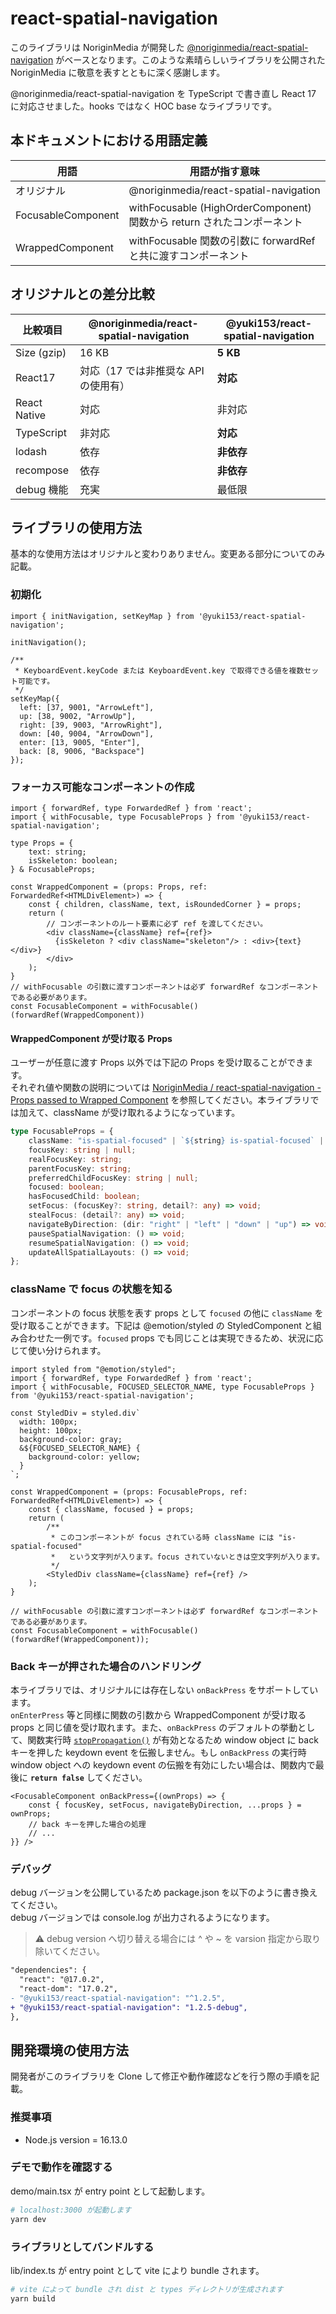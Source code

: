 # react-spatial-navigation

このライブラリは NoriginMedia が開発した [@noriginmedia/react-spatial-navigation](https://github.com/NoriginMedia/react-spatial-navigation) がベースとなります。このような素晴らしいライブラリを公開された NoriginMedia に敬意を表すとともに深く感謝します。

@noriginmedia/react-spatial-navigation を TypeScript で書き直し React 17 に対応させました。hooks ではなく HOC base なライブラリです。

## 本ドキュメントにおける用語定義

|用語|用語が指す意味|
|--|--|
|オリジナル|@noriginmedia/react-spatial-navigation|
|FocusableComponent|withFocusable (HighOrderComponent) 関数から return されたコンポーネント|
|WrappedComponent|withFocusable 関数の引数に forwardRef と共に渡すコンポーネント|

## オリジナルとの差分比較

|比較項目|@noriginmedia/react-spatial-navigation|@yuki153/react-spatial-navigation|
|--|--|--|
|Size (gzip)|16 KB|__5 KB__|
|React17|対応（17 では非推奨な API の使用有）|__対応__|
|React Native|対応|非対応|
|TypeScript|非対応|__対応__|
|lodash|依存|__非依存__|
|recompose|依存|__非依存__|
|debug 機能|充実|最低限|

## ライブラリの使用方法

基本的な使用方法はオリジナルと変わりありません。変更ある部分についてのみ記載。

### 初期化

```tsx
import { initNavigation, setKeyMap } from '@yuki153/react-spatial-navigation';

initNavigation();

/**
 * KeyboardEvent.keyCode または KeyboardEvent.key で取得できる値を複数セット可能です。
 */
setKeyMap({
  left: [37, 9001, "ArrowLeft"],
  up: [38, 9002, "ArrowUp"],
  right: [39, 9003, "ArrowRight"],
  down: [40, 9004, "ArrowDown"],
  enter: [13, 9005, "Enter"],
  back: [8, 9006, "Backspace"]
});
```

### フォーカス可能なコンポーネントの作成

```tsx
import { forwardRef, type ForwardedRef } from 'react';
import { withFocusable, type FocusableProps } from '@yuki153/react-spatial-navigation';

type Props = {
    text: string;
    isSkeleton: boolean;
} & FocusableProps;

const WrappedComponent = (props: Props, ref: ForwardedRef<HTMLDivElement>) => {
    const { children, className, text, isRoundedCorner } = props;
    return (
        // コンポーネントのルート要素に必ず ref を渡してください。
        <div className={className} ref={ref}>
          {isSkeleton ? <div className="skeleton"/> : <div>{text}</div>}
        </div>
    );
}
// withFocusable の引数に渡すコンポーネントは必ず forwardRef なコンポーネントである必要があります。
const FocusableComponent = withFocusable()(forwardRef(WrappedComponent))
```

#### WrappedComponent が受け取る Props

ユーザーが任意に渡す Props 以外では下記の Props を受け取ることができます。  
それぞれ値や関数の説明については [NoriginMedia / react-spatial-navigation - Props passed to Wrapped Component](https://github.com/NoriginMedia/react-spatial-navigation#props-passed-to-wrapped-component) を参照してください。本ライブラリでは加えて、className が受け取れるようになっています。

```ts
type FocusableProps = {
    className: "is-spatial-focused" | `${string} is-spatial-focused` | "";
    focusKey: string | null;
    realFocusKey: string;
    parentFocusKey: string;
    preferredChildFocusKey: string | null;
    focused: boolean;
    hasFocusedChild: boolean;
    setFocus: (focusKey?: string, detail?: any) => void;
    stealFocus: (detail?: any) => void;
    navigateByDirection: (dir: "right" | "left" | "down" | "up") => void;
    pauseSpatialNavigation: () => void;
    resumeSpatialNavigation: () => void;
    updateAllSpatialLayouts: () => void;
};
```

### className で focus の状態を知る

コンポーネントの focus 状態を表す props として `focused` の他に `className` を受け取ることができます。下記は @emotion/styled の StyledComponent と組み合わせた一例です。`focused` props でも同じことは実現できるため、状況に応じて使い分けられます。

```tsx
import styled from "@emotion/styled";
import { forwardRef, type ForwardedRef } from 'react';
import { withFocusable, FOCUSED_SELECTOR_NAME, type FocusableProps } from '@yuki153/react-spatial-navigation';

const StyledDiv = styled.div`
  width: 100px;
  height: 100px;
  background-color: gray;
  &${FOCUSED_SELECTOR_NAME} {
    background-color: yellow;
  }
`;

const WrappedComponent = (props: FocusableProps, ref: ForwardedRef<HTMLDivElement>) => {
    const { className, focused } = props;
    return (
        /**
         * このコンポーネントが focus されている時 className には "is-spatial-focused"
         *   という文字列が入ります。focus されていないときは空文字列が入ります。
         */
        <StyledDiv className={className} ref={ref} />
    );
}

// withFocusable の引数に渡すコンポーネントは必ず forwardRef なコンポーネントである必要があります。
const FocusableComponent = withFocusable()(forwardRef(WrappedComponent));
```

### Back キーが押された場合のハンドリング

本ライブラリでは、オリジナルには存在しない `onBackPress` をサポートしています。  
`onEnterPress` 等と同様に関数の引数から WrappedComponent が受け取る props と同じ値を受け取れます。また、`onBackPress` のデフォルトの挙動として、関数実行時 [`stopPropagation()`](https://developer.mozilla.org/ja/docs/Web/API/Event/stopPropagation) が有効となるため window object に back キーを押した keydown event を伝搬しません。もし `onBackPress` の実行時 window object への keydown event の伝搬を有効にしたい場合は、関数内で最後に __`return false`__ してください。

```tsx
<FocusableComponent onBackPress={(ownProps) => {
    const { focusKey, setFocus, navigateByDirection, ...props } = ownProps;
    // back キーを押した場合の処理
    // ...
}} />
```

### デバッグ

debug バージョンを公開しているため package.json を以下のように書き換えてください。  
debug バージョンでは console.log が出力されるようになります。

> ⚠︎ debug version へ切り替える場合には ^ や ~ を varsion 指定から取り除いてください。

```diff
"dependencies": {
  "react": "@17.0.2",
  "react-dom": "17.0.2",
- "@yuki153/react-spatial-navigation": "^1.2.5",
+ "@yuki153/react-spatial-navigation": "1.2.5-debug",
},
```

## 開発環境の使用方法

開発者がこのライブラリを Clone して修正や動作確認などを行う際の手順を記載。

### 推奨事項

- Node.js version = 16.13.0

### デモで動作を確認する

demo/main.tsx が entry point として起動します。

```bash
# localhost:3000 が起動します
yarn dev
```

### ライブラリとしてバンドルする

lib/index.ts が entry point として vite により bundle されます。

```bash
# vite によって bundle され dist と types ディレクトリが生成されます
yarn build
```
